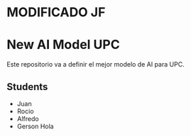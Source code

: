 # MODIFICADO JF


# New AI Model UPC
Este repositorio va a definir el mejor modelo de AI para UPC.

## Students
- Juan
- Rocio
- Alfredo
- Gerson
Hola 
